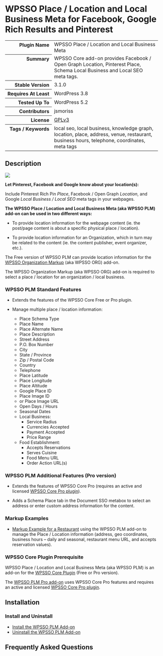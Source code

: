 <h1>WPSSO Place / Location and Local Business Meta for Facebook, Google Rich Results and Pinterest</h1>

<table>
<tr><th align="right" valign="top" nowrap>Plugin Name</th><td>WPSSO Place / Location and Local Business Meta</td></tr>
<tr><th align="right" valign="top" nowrap>Summary</th><td>WPSSO Core add-on provides Facebook / Open Graph Location, Pinterest Place, Schema Local Business and Local SEO meta tags.</td></tr>
<tr><th align="right" valign="top" nowrap>Stable Version</th><td>3.1.0</td></tr>
<tr><th align="right" valign="top" nowrap>Requires At Least</th><td>WordPress 3.8</td></tr>
<tr><th align="right" valign="top" nowrap>Tested Up To</th><td>WordPress 5.2</td></tr>
<tr><th align="right" valign="top" nowrap>Contributors</th><td>jsmoriss</td></tr>
<tr><th align="right" valign="top" nowrap>License</th><td><a href="https://www.gnu.org/licenses/gpl.txt">GPLv3</a></td></tr>
<tr><th align="right" valign="top" nowrap>Tags / Keywords</th><td>local seo, local business, knowledge graph, location, place, address, venue, restaurant, business hours, telephone, coordinates, meta tags</td></tr>
</table>

<h2>Description</h2>

<p style="margin:0;"><img class="readme-icon" src="https://surniaulula.github.io/wpsso-plm/assets/icon-256x256.png"></p>

<p><strong>Let Pinterest, Facebook and Google know about your location(s):</strong></p>

<p>Include Pinterest Rich Pin <em>Place</em>, Facebook / Open Graph <em>Location</em>, and Google <em>Local Business / Local SEO</em> meta tags in your webpages.</p>

<p><strong>The WPSSO Place / Location and Local Business Meta (aka WPSSO PLM) add-on can be used in two different ways:</strong></p>

<ul>
<li><p>To provide location information for the webpage content (ie. the post/page content is about a specific physical place / location).</p></li>
<li><p>To provide location information for an Organization, which in turn may be related to the content (ie. the content publisher, event organizer, etc.).</p></li>
</ul>

<p>The Free version of WPSSO PLM can provide location information for the <a href="https://wordpress.org/plugins/wpsso-organization/">WPSSO Organization Markup</a> (aka WPSSO ORG) add-on.</p>

<p>The WPSSO Organization Markup (aka WPSSO ORG) add-on is required to select a place / location for an organization / local business.</p>

<h3>WPSSO PLM Standard Features</h3>

<ul>
<li><p>Extends the features of the WPSSO Core Free or Pro plugin.</p></li>
<li><p>Manage multiple place / location information:</p>

<ul>
<li>Place Schema Type</li>
<li>Place Name</li>
<li>Place Alternate Name</li>
<li>Place Description</li>
<li>Street Address</li>
<li>P.O. Box Number</li>
<li>City</li>
<li>State / Province</li>
<li>Zip / Postal Code</li>
<li>Country</li>
<li>Telephone</li>
<li>Place Latitude</li>
<li>Place Longitude</li>
<li>Place Altitude</li>
<li>Google Place ID</li>
<li>Place Image ID</li>
<li>or Place Image URL</li>
<li>Open Days / Hours</li>
<li>Seasonal Dates</li>
<li>Local Business:

<ul>
<li>Service Radius</li>
<li>Currencies Accepted</li>
<li>Payment Accepted</li>
<li>Price Range</li>
</ul></li>
<li>Food Establishment:

<ul>
<li>Accepts Reservations</li>
<li>Serves Cuisine</li>
<li>Food Menu URL</li>
<li>Order Action URL(s)</li>
</ul></li>
</ul></li>
</ul>

<h3>WPSSO PLM Additional Features (Pro version)</h3>

<ul>
<li><p>Extends the features of WPSSO Core Pro (requires an active and licensed <a href="https://wpsso.com/">WPSSO Core Pro plugin</a>).</p></li>
<li><p>Adds a Schema Place tab in the Document SSO metabox to select an address or enter custom address information for the content.</p></li>
</ul>

<h3>Markup Examples</h3>

<ul>
<li><a href="http://wpsso.com/docs/plugins/wpsso-schema-json-ld/notes/markup-examples/markup-example-for-a-restaurant/">Markup Example for a Restaurant</a> using the WPSSO PLM add-on to manage the Place / Location information (address, geo coordinates, business hours – daily and seasonal, restaurant menu URL, and accepts reservation values).</li>
</ul>

<h3>WPSSO Core Plugin Prerequisite</h3>

<p>WPSSO Place / Location and Local Business Meta (aka WPSSO PLM) is an add-on for the <a href="https://wordpress.org/plugins/wpsso/">WPSSO Core Plugin</a> (Free or Pro version).</p>

<p>The <a href="https://wpsso.com/extend/plugins/wpsso-plm/">WPSSO PLM Pro add-on</a> uses WPSSO Core Pro features and requires an active and licensed <a href="https://wpsso.com/">WPSSO Core Pro plugin</a>.</p>


<h2>Installation</h2>

<h3 class="top">Install and Uninstall</h3>

<ul>
<li><a href="https://wpsso.com/docs/plugins/wpsso-plm/installation/install-the-plugin/">Install the WPSSO PLM Add-on</a></li>
<li><a href="https://wpsso.com/docs/plugins/wpsso-plm/installation/uninstall-the-plugin/">Uninstall the WPSSO PLM Add-on</a></li>
</ul>


<h2>Frequently Asked Questions</h2>




